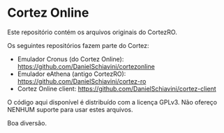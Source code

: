 Cortez Online
============

Este repositório contém os arquivos originais do CortezRO.

Os seguintes repositórios fazem parte do Cortez:
- Emulador Cronus (do Cortez Online): https://github.com/DanielSchiavini/cortezonline
- Emulador eAthena (antigo CortezRO): https://github.com/DanielSchiavini/cortez-ro
- Cortez Online client: https://github.com/DanielSchiavini/cortez-client

O código aqui disponível é distribuído com a licença GPLv3.
Não ofereço NENHUM suporte para usar estes arquivos.

Boa diversão.
